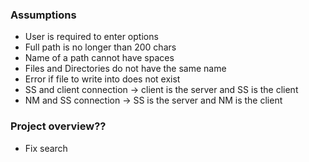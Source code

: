 ### Assumptions
- User is required to enter options
- Full path is no longer than 200 chars
- Name of a path cannot have spaces
- Files and Directories do not have the same name
- Error if file to write into does not exist
- SS and client connection -> client is the server and SS is the client
- NM and SS connection -> SS is the server and NM is the client

### Project overview??
- Fix search